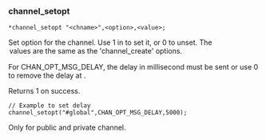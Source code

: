 ### channel_setopt
```
*channel_setopt "<chname>",<option>,<value>;
```

Set option for the channel. Use 1 in <value> to set it, or 0 to unset.
The <option> values are the same as the 'channel_create' options.

For CHAN_OPT_MSG_DELAY, the delay in millisecond must be sent or use 0
to remove the delay at <value>.

Returns 1 on success.

	// Example to set delay
	channel_setopt("#global",CHAN_OPT_MSG_DELAY,5000);

Only for public and private channel.
